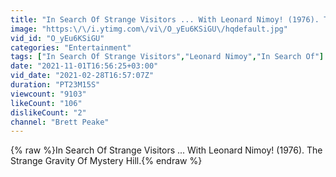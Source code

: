 ```yaml
---
title: "In Search Of Strange Visitors ... With Leonard Nimoy! (1976). The Strange Gravity Of Mystery Hill."
image: "https:\/\/i.ytimg.com\/vi\/O_yEu6KSiGU\/hqdefault.jpg"
vid_id: "O_yEu6KSiGU"
categories: "Entertainment"
tags: ["In Search Of Strange Visitors","Leonard Nimoy","In Search Of"]
date: "2021-11-01T16:56:25+03:00"
vid_date: "2021-02-28T16:57:07Z"
duration: "PT23M15S"
viewcount: "9103"
likeCount: "106"
dislikeCount: "2"
channel: "Brett Peake"
---
```

{% raw %}In Search Of Strange Visitors ... With Leonard Nimoy! (1976). The Strange Gravity Of Mystery Hill.{% endraw %}

